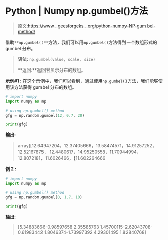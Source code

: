 # Python | Numpy np.gumbel()方法

> 原文:[https://www . geesforgeks . org/python-numpy-NP-gum bel-method/](https://www.geeksforgeeks.org/python-numpy-np-gumbel-method/)

借助`**np.gumbel()**`方法，我们可以用`np.gumbel()`方法得到一个数组形式的 gumbel 分布。

> **语法:** `np.gumbel(value, scale, size)`
> 
> **返回:**返回甘贝尔分布的数组。

**示例#1 :**
在这个示例中，我们可以看到，通过使用`np.gumbel()`方法，我们能够使用该方法获得 gumbel 分布的数组。

```py
# import numpy
import numpy as np

# using np.gumbel() method
gfg = np.random.gumbel(12, 0.7, 20)

print(gfg)
```

**输出:**

> array([12.64947204，12.37405666，13.58474571，14.91257252，12.52167875，
> 12.4480617，14.95250558，11.70944994，12.8072181，11.6026466，【11.602264666

**例 2 :**

```py
# import numpy
import numpy as np

# using np.gumbel() method
gfg = np.random.gumbel(0, 1.7, 10)

print(gfg)
```

**输出:**

> [5.34883666-0.98597658 2.35585763 1.45700115-2.62043708-0.61983442
> 1.8046374-1.73997392 4.29301495 1.82840768]